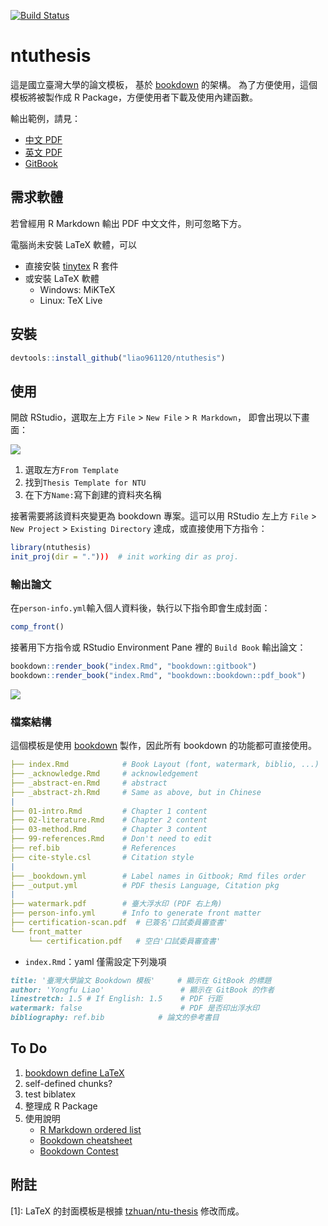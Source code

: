 [![Build Status](https://travis-ci.org/liao961120/ntuthesis.svg?branch=master)](https://travis-ci.org/liao961120/ntuthesis)

# ntuthesis

這是國立臺灣大學的論文模板，
基於 [bookdown](https://github.com/rstudio/bookdown) 的架構。
為了方便使用，這個模板將被製作成 R Package，方便使用者下載及使用內建函數。


輸出範例，請見：

- [中文 PDF](https://liao961120.github.io/ntuthesis/ntu-bookdown.pdf)
- [英文 PDF](https://liao961120.github.io/ntuthesis/ntu-bookdown-en.pdf)
- [GitBook](https://liao961120.github.io/ntuthesis/)


## 需求軟體

若曾經用 R Markdown 輸出 PDF 中文文件，則可忽略下方。

電腦尚未安裝 LaTeX 軟體，可以

- 直接安裝 [tinytex](https://yihui.name/tinytex/) R 套件
- 或安裝 LaTeX 軟體
    - Windows: MiKTeX
    - Linux: TeX Live

## 安裝
```r
devtools::install_github("liao961120/ntuthesis")
```

## 使用

開啟 RStudio，選取左上方 `File` > `New File` > `R Markdown`，
即會出現以下畫面：

![](https://raw.githubusercontent.com/liao961120/ntuthesis/master/img/rmd-template.png)

1. 選取左方`From Template`
2. 找到`Thesis Template for NTU`
3. 在下方`Name:`寫下創建的資料夾名稱

接著需要將該資料夾變更為 bookdown 專案。這可以用 RStudio 左上方 `File` > `New Project` > `Existing Directory` 達成，或直接使用下方指令：

```r
library(ntuthesis)
init_proj(dir = ".")))  # init working dir as proj.
```

### 輸出論文

在`person-info.yml`輸入個人資料後，執行以下指令即會生成封面：
```r
comp_front()
```


接著用下方指令或 RStudio Environment Pane 裡的 `Build Book` 輸出論文：
```r
bookdown::render_book("index.Rmd", "bookdown::gitbook")
bookdown::render_book("index.Rmd", "bookdown::bookdown::pdf_book")
```

![](https://raw.githubusercontent.com/liao961120/ntuthesis/master/img/build-button.png)

### 檔案結構

這個模板是使用 [bookdown](https://bookdown.org/yihui/bookdown/) 製作，因此所有 bookdown 的功能都可直接使用。

```yaml
├── index.Rmd            # Book Layout (font, watermark, biblio, ...)
├── _acknowledge.Rmd     # acknowledgement
├── _abstract-en.Rmd     # abstract
├── _abstract-zh.Rmd     # Same as above, but in Chinese
|
├── 01-intro.Rmd         # Chapter 1 content
├── 02-literature.Rmd    # Chapter 2 content
├── 03-method.Rmd        # Chapter 3 content
├── 99-references.Rmd    # Don't need to edit
├── ref.bib              # References
├── cite-style.csl       # Citation style
|
├── _bookdown.yml        # Label names in Gitbook; Rmd files order
├── _output.yml          # PDF thesis Language, Citation pkg
|
├── watermark.pdf        # 臺大浮水印 (PDF 右上角)
├── person-info.yml      # Info to generate front matter
├── certification-scan.pdf  # 已簽名'口試委員審查書'
└── front_matter
    └── certification.pdf   # 空白'口試委員審查書'
```




- `index.Rmd`：yaml 僅需設定下列幾項

```markdown
title: '臺灣大學論文 Bookdown 模板'     # 顯示在 GitBook 的標題
author: 'Yongfu Liao'                 # 顯示在 GitBook 的作者
linestretch: 1.5 # If English: 1.5    # PDF 行距
watermark: false                      # PDF 是否印出浮水印
bibliography: ref.bib            # 論文的參考書目
```

## To Do

1. [bookdown define LaTeX](https://bookdown.org/yihui/bookdown/publishers.html)
1. self-defined chunks?
1. test biblatex
1. 整理成 R Package
1. 使用說明
    - [R Markdown ordered list](https://stackoverflow.com/a/52539925)
    - [Bookdown cheatsheet](www.pzhao.org/en/post/bookdown-cheatsheet/)
    - [Bookdown Contest](https://blog.rstudio.com/2018/07/27/first-bookdown-contest/)

## 附註

[1]: LaTeX 的封面模板是根據 [tzhuan/ntu-thesis](https://github.com/tzhuan/ntu-thesis) 修改而成。
